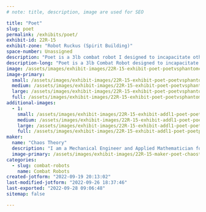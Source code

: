 ```yaml
---
# note: title, description, image are used for SEO

title: "Poet"
slug: poet
permalink: /exhibits/poet/
exhibit-id: 22R-15
exhibit-zone: "Robot Ruckus (Spirit Building)"
space-number: Unassigned
description: "Poet is a 3lb combat robot I designed to incapacitate other bots in short, explosive matches."
description-long: "Poet is a 3lb Combat Robot designed to incapacitate its opponent as quickly as possible. Poet&#039;s primary method of destruction is the 8 inch horizontal flywheel in the front of the robot. In the event of failure, the Plan B is to explode spectacularly. My main goal is to wreak havoc in the arena for myself and my opponent, regardless of the winner."
image: /assets/images/exhibit-images/22R-15-exhibit-poet-poetvsphantomcyclone-large.jpg
image-primary: 
  small: /assets/images/exhibit-images/22R-15-exhibit-poet-poetvsphantomcyclone-small.jpg
  medium: /assets/images/exhibit-images/22R-15-exhibit-poet-poetvsphantomcyclone-medium.jpg
  large: /assets/images/exhibit-images/22R-15-exhibit-poet-poetvsphantomcyclone-large.jpg
  full: /assets/images/exhibit-images/22R-15-exhibit-poet-poetvsphantomcyclone-full.jpg
additional-images: 
  - 1:
    small: /assets/images/exhibit-images/22R-15-exhibit-addl1-poet-poetprefight-small.jpg
    medium: /assets/images/exhibit-images/22R-15-exhibit-addl1-poet-poetprefight-medium.jpg
    large: /assets/images/exhibit-images/22R-15-exhibit-addl1-poet-poetprefight-large.jpg
    full: /assets/images/exhibit-images/22R-15-exhibit-addl1-poet-poetprefight-full.jpg
maker: 
  name: "Chaos Theory"
  description: "I am a Mechanical Engineer and Applied Mathematician for a small jewelry supplier based outside Washington DC. In my free time, I study a branch of mathematics called Dynamical Systems and build combat robots. This tournament is the second event that my current bot, Poet, has attended. With all the upgrades I have implemented since my last event, I am excited to see how Poet does at Maker Faire Orlando!"
  image-primary: /assets/images/exhibit-images/22R-15-maker-poet-chaostheory-example-medium.png
categories: 
  - slug: combat-robots
    name: Combat Robots
created-jotform: "2022-09-19 20:13:02"
last-modified-jotform: "2022-09-26 18:37:46"
last-exported: "2022-09-28 09:06:48"
sitemap: false

---
```

